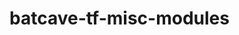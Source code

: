 # batcave-tf-misc-modules

<!-- BEGINNING OF PRE-COMMIT-TERRAFORM DOCS HOOK -->

<!-- END OF PRE-COMMIT-TERRAFORM DOCS HOOK -->
